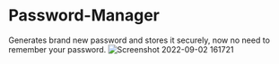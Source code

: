 # Password-Manager
Generates brand new password and stores it securely, now no need to remember your password.
![Screenshot 2022-09-02 161721](https://user-images.githubusercontent.com/96364290/188123889-5fe30afa-a167-441b-a504-ff4042adb6b8.jpg)

